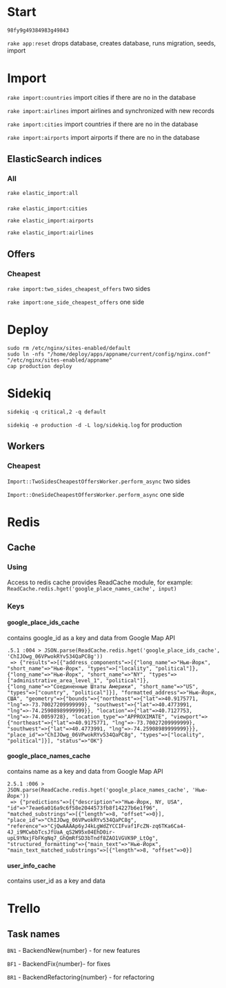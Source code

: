 # Start
`98fy9g49384983g49843`

`rake app:reset` drops database, creates database, runs migration, seeds, import

# Import
`rake import:countries` import cities if there are no in the database

`rake import:airlines` import airlines and synchronized with new records

`rake import:cities` import countries if there are no in the database

`rake import:airports` import airports if there are no in the database

## ElasticSearch indices
### All
`rake elastic_import:all`

### 
`rake elastic_import:cities`

`rake elastic_import:airports`

`rake elastic_import:airlines`

## Offers
### Cheapest
`rake import:two_sides_cheapest_offers` two sides

`rake import:one_side_cheapest_offers` one side

# Deploy

```
sudo rm /etc/nginx/sites-enabled/default
sudo ln -nfs "/home/deploy/apps/appname/current/config/nginx.conf" "/etc/nginx/sites-enabled/appname"
cap production deploy
```

# Sidekiq

`sidekiq -q critical,2 -q default`

`sidekiq -e production -d -L log/sidekiq.log` for production

## Workers
### Cheapest
`Import::TwoSidesCheapestOffersWorker.perform_async` two sides

`Import::OneSideCheapestOffersWorker.perform_async` one side

# Redis
## Cache
### Using
Access to redis cache provides ReadCache module, for example: `ReadCache.redis.hget('google_place_names_cache', input)`

### Keys
#### google_place_ids_cache
contains google_id as a key and data from Google Map API
```
.5.1 :004 > JSON.parse(ReadCache.redis.hget('google_place_ids_cache', 'ChIJOwg_06VPwokRYv534QaPC8g'))
 => {"results"=>[{"address_components"=>[{"long_name"=>"Нью-Йорк", "short_name"=>"Нью-Йорк", "types"=>["locality", "political"]}, {"long_name"=>"Нью-Йорк", "short_name"=>"NY", "types"=>["administrative_area_level_1", "political"]}, {"long_name"=>"Соединенные Штаты Америки", "short_name"=>"US", "types"=>["country", "political"]}], "formatted_address"=>"Нью-Йорк, США", "geometry"=>{"bounds"=>{"northeast"=>{"lat"=>40.9175771, "lng"=>-73.70027209999999}, "southwest"=>{"lat"=>40.4773991, "lng"=>-74.25908989999999}}, "location"=>{"lat"=>40.7127753, "lng"=>-74.0059728}, "location_type"=>"APPROXIMATE", "viewport"=>{"northeast"=>{"lat"=>40.9175771, "lng"=>-73.70027209999999}, "southwest"=>{"lat"=>40.4773991, "lng"=>-74.25908989999999}}}, "place_id"=>"ChIJOwg_06VPwokRYv534QaPC8g", "types"=>["locality", "political"]}], "status"=>"OK"}
```

#### google_place_names_cache
contains name as a key and data from Google Map API

```
2.5.1 :006 > JSON.parse(ReadCache.redis.hget('google_place_names_cache', 'Нью-Йорк'))
 => {"predictions"=>[{"description"=>"Нью-Йорк, NY, USA", "id"=>"7eae6a016a9c6f58e2044573fb8f14227b6e1f96", "matched_substrings"=>[{"length"=>8, "offset"=>0}], "place_id"=>"ChIJOwg_06VPwokRYv534QaPC8g", "reference"=>"CjQwAAAAp6yJ4kLgWdZYCCIFvaf1FcZN-zq6TKa6Ca4-4J_i9MCwbbTcsJfUaA_qS2W95x04EhD0ir-upL9YNxjFbFKgNq7_GhQmRfSD3bTndf8ZAO1VGVK9P_LtOg", "structured_formatting"=>{"main_text"=>"Нью-Йорк", "main_text_matched_substrings"=>[{"length"=>8, "offset"=>0}]
```

#### user_info_cache
contains user_id as a key and data

# Trello
## Task names
`BN1` - BackendNew{number} - for new features

`BF1` - BackendFix{number}- for fixes

`BR1` - BackendRefactoring{number} - for refactoring